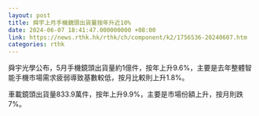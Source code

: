 ```yaml
---
layout: post
title: 舜宇上月手機鏡頭出貨量按年升近10%
date: 2024-06-07 18:41:47.000000000 +08:00
link: https://news.rthk.hk/rthk/ch/component/k2/1756536-20240607.htm
categories: rthk
---
```


舜宇光學公布，5月手機鏡頭出貨量約1億件，按年上升9.6%，主要是去年整體智能手機市場需求疲弱導致基數較低，按月比較則上升1.8%。

車載鏡頭出貨量833.9萬件，按年上升9.9%，主要是市場份額上升，按月則跌7%。
